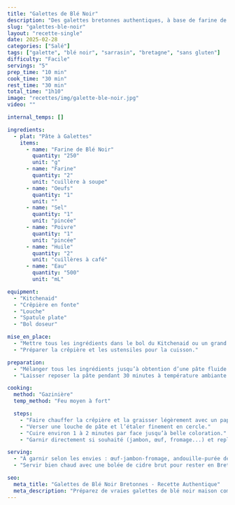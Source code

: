 ```yaml
---
title: "Galettes de Blé Noir"
description: "Des galettes bretonnes authentiques, à base de farine de sarrasin, idéales pour des repas salés garnis à l'infini."
slug: "galettes-ble-noir"
layout: "recette-single"
date: 2025-02-28
categories: ["Salé"]
tags: ["galette", "blé noir", "sarrasin", "bretagne", "sans gluten"]
difficulty: "Facile"
servings: "5"
prep_time: "10 min"
cook_time: "30 min"
rest_time: "30 min"
total_time: "1h10"
image: "recettes/img/galette-ble-noir.jpg"
video: ""

internal_temps: []

ingredients:
  - plat: "Pâte à Galettes"
    items:
      - name: "Farine de Blé Noir"
        quantity: "250"
        unit: "g"
      - name: "Farine"
        quantity: "2"
        unit: "cuillère à soupe"
      - name: "Oeufs"
        quantity: "1"
        unit: ""
      - name: "Sel"
        quantity: "1"
        unit: "pincée"
      - name: "Poivre"
        quantity: "1"
        unit: "pincée"
      - name: "Huile"
        quantity: "2"
        unit: "cuillères à café"
      - name: "Eau"
        quantity: "500"
        unit: "mL"

equipment:
  - "Kitchenaid"
  - "Crêpière en fonte"
  - "Louche"
  - "Spatule plate"
  - "Bol doseur"

mise_en_place:
  - "Mettre tous les ingrédients dans le bol du Kitchenaid ou un grand saladier."
  - "Préparer la crêpière et les ustensiles pour la cuisson."

preparation:
  - "Mélanger tous les ingrédients jusqu’à obtention d’une pâte fluide et homogène."
  - "Laisser reposer la pâte pendant 30 minutes à température ambiante."

cooking:
  method: "Gazinière"
  temp_method: "Feu moyen à fort"

  steps:
    - "Faire chauffer la crêpière et la graisser légèrement avec un papier imbibé d’huile."
    - "Verser une louche de pâte et l’étaler finement en cercle."
    - "Cuire environ 1 à 2 minutes par face jusqu’à belle coloration."
    - "Garnir directement si souhaité (jambon, œuf, fromage...) et replier les bords."

serving:
  - "À garnir selon les envies : œuf-jambon-fromage, andouille-purée de pommes, champignons, épinards..."
  - "Servir bien chaud avec une bolée de cidre brut pour rester en Bretagne !"

seo:
  meta_title: "Galettes de Blé Noir Bretonnes - Recette Authentique"
  meta_description: "Préparez de vraies galettes de blé noir maison comme en Bretagne : une pâte simple et savoureuse, parfaite pour toutes vos garnitures salées."
---
```

